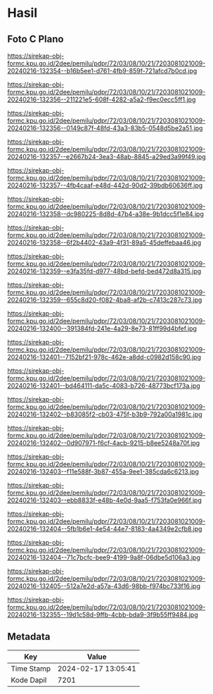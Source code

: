 # Hasil

## Foto C Plano

https://sirekap-obj-formc.kpu.go.id/2dee/pemilu/pdpr/72/03/08/10/21/7203081021009-20240216-132354--b16b5ee1-d761-4fb9-859f-721afcd7b0cd.jpg

https://sirekap-obj-formc.kpu.go.id/2dee/pemilu/pdpr/72/03/08/10/21/7203081021009-20240216-132356--211221e5-608f-4282-a5a2-f9ec0ecc5ff1.jpg

https://sirekap-obj-formc.kpu.go.id/2dee/pemilu/pdpr/72/03/08/10/21/7203081021009-20240216-132356--0149c87f-48fd-43a3-83b5-0548d5be2a51.jpg

https://sirekap-obj-formc.kpu.go.id/2dee/pemilu/pdpr/72/03/08/10/21/7203081021009-20240216-132357--e2667b24-3ea3-48ab-8845-a29ed3a99f49.jpg

https://sirekap-obj-formc.kpu.go.id/2dee/pemilu/pdpr/72/03/08/10/21/7203081021009-20240216-132357--4fb4caaf-e48d-442d-90d2-39bdb60636ff.jpg

https://sirekap-obj-formc.kpu.go.id/2dee/pemilu/pdpr/72/03/08/10/21/7203081021009-20240216-132358--dc980225-8d8d-47b4-a38e-9b1dcc5f1e84.jpg

https://sirekap-obj-formc.kpu.go.id/2dee/pemilu/pdpr/72/03/08/10/21/7203081021009-20240216-132358--6f2b4402-43a9-4f31-89a5-45deffebaa46.jpg

https://sirekap-obj-formc.kpu.go.id/2dee/pemilu/pdpr/72/03/08/10/21/7203081021009-20240216-132359--e3fa35fd-d977-48bd-befd-bed472d8a315.jpg

https://sirekap-obj-formc.kpu.go.id/2dee/pemilu/pdpr/72/03/08/10/21/7203081021009-20240216-132359--655c8d20-f082-4ba8-af2b-c7413c287c73.jpg

https://sirekap-obj-formc.kpu.go.id/2dee/pemilu/pdpr/72/03/08/10/21/7203081021009-20240216-132400--391384fd-241e-4a29-8e73-81ff99d4bfef.jpg

https://sirekap-obj-formc.kpu.go.id/2dee/pemilu/pdpr/72/03/08/10/21/7203081021009-20240216-132401--7152bf21-978c-462e-a8dd-c0982d158c90.jpg

https://sirekap-obj-formc.kpu.go.id/2dee/pemilu/pdpr/72/03/08/10/21/7203081021009-20240216-132401--bd464111-da5c-4083-b726-48773bcf173a.jpg

https://sirekap-obj-formc.kpu.go.id/2dee/pemilu/pdpr/72/03/08/10/21/7203081021009-20240216-132402--b83085f2-cb03-475f-b3b9-792a00a1981c.jpg

https://sirekap-obj-formc.kpu.go.id/2dee/pemilu/pdpr/72/03/08/10/21/7203081021009-20240216-132402--0d907971-f6cf-4acb-9215-b8ee5248a70f.jpg

https://sirekap-obj-formc.kpu.go.id/2dee/pemilu/pdpr/72/03/08/10/21/7203081021009-20240216-132403--f11e588f-3b87-455a-9ee1-385cda6c6213.jpg

https://sirekap-obj-formc.kpu.go.id/2dee/pemilu/pdpr/72/03/08/10/21/7203081021009-20240216-132403--ebb8833f-e48b-4e0d-9aa5-f753fa0e966f.jpg

https://sirekap-obj-formc.kpu.go.id/2dee/pemilu/pdpr/72/03/08/10/21/7203081021009-20240216-132404--5fb1b6e1-4e54-44e7-8183-4a4349e2cfb8.jpg

https://sirekap-obj-formc.kpu.go.id/2dee/pemilu/pdpr/72/03/08/10/21/7203081021009-20240216-132404--71c7bcfc-bee9-4199-9a8f-06dbe5d106a3.jpg

https://sirekap-obj-formc.kpu.go.id/2dee/pemilu/pdpr/72/03/08/10/21/7203081021009-20240216-132405--512a7e2d-a57a-43d6-98bb-f974bc733f16.jpg

https://sirekap-obj-formc.kpu.go.id/2dee/pemilu/pdpr/72/03/08/10/21/7203081021009-20240216-132355--19d1c58d-9ffb-4cbb-bda9-3f9b55ff9484.jpg


## Metadata

| Key        | Value               |
| ---------- | ------------------- |
| Time Stamp | 2024-02-17 13:05:41 |
| Kode Dapil | 7201                |



